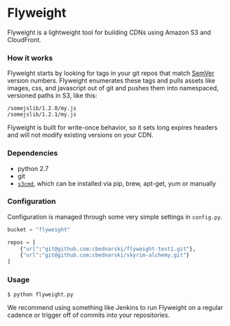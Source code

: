 # Flyweight

Flyweight is a lightweight tool for building CDNs using Amazon S3 and CloudFront.

### How it works

Flyweight starts by looking for tags in your git repos that match [SemVer](http://semver.org/) version numbers. Flyweight enumerates these tags and pulls assets like images, css, and javascript out of git and pushes them into namespaced, versioned paths in S3, like this:

	/somejslib/1.2.0/my.js
	/somejslib/1.2.1/my.js

Flyweight is built for write-once behavior, so it sets long expires headers and will not modify existing versions on your CDN.

### Dependencies

- python 2.7
- git
- [`s3cmd`](http://s3tools.org/s3cmd), which can be installed via pip, brew, apt-get, yum or manually

### Configuration

Configuration is managed through some very simple settings in `config.py`.

```python
bucket = "flyweight"

repos = [
    {"url":"git@github.com:cbednarski/flyweight-test1.git"},
    {"url":"git@github.com:cbednarski/skyrim-alchemy.git"}
]
```

### Usage

	$ python flyweight.py

We recommend using something like Jenkins to run Flyweight on a regular cadence or trigger off of commits into your repositories.